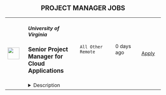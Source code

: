 <div align="center"><h2>PROJECT MANAGER JOBS</h2></div><table><tr>
                <td width="100" height="100" rowspan="2">
                    <img src="https://wwr-pro.s3.amazonaws.com/logos/0083/8210/logo.gif" width="38px" height="auto">
                </td>
                <td width="300">
                    <h5>University of Virginia</h5>
                    <h3> Senior Project Manager for Cloud Applications</h3>
                </td>
                <td width="300">
                    <code>All Other Remote</code>
                </td>
                <td width="200">
                <text>0 days ago</text>
                </td>
                <td width="100" rowspan="2">
                <a href="https://weworkremotely.com/remote-jobs/university-of-virginia-senior-project-manager-for-cloud-applications" align="right" target="_blank">Apply</a>
                </td>
            </tr>
            <tr>
                <td colspan="3">
                <details><summary>Description</summary>
                <img src="https://we-work-remotely.imgix.net/logos/0083/8210/logo.gif?ixlib=rails-4.0.0&w=50&h=50&dpr=2&fit=fill&auto=compress" />

<p>
  <strong>Headquarters:</strong> Charlottesville, VA
    <br /><strong>URL:</strong> <a href="https://virginia.edu">https://virginia.edu</a>
</p>

<div>
<br>The <a href="https://education.virginia.edu/faculty-research/centers-labs-projects/center-advanced-study-teaching-and-learning-castl">Center for the Advanced Study of Teaching and Learning (CASTL)</a> in the <a href="https://education.virginia.edu/">School of Education and Human Development</a> seeks to hire a Senior Project Manager for Cloud Applications. The incumbent will work with Principal Investigators, external technology consultants, and a supervise a small team. Net and Angular software engineers to guide the design and implementation of an enterprise-level integrated web-based application. The application will draw from existing web-based applications that currently serve a variety of stakeholders focused on improving educational outcomes for young children in Virginia.<br><br>
</div><div>
<br>This role and project provide an exciting opportunity to create a novel solution by bringing together several state initiatives with proven records of collecting data to shape public policy in education. It will contribute to our understanding of how early experiences can shape children’s developmental outcomes.<br><br>
</div><div>
<br>The ideal candidate has experience in government security reviews and compliance, with proven success in engaging stakeholders in working towards innovative solutions. A major aspect of the role will be to navigate data governance structures across multiple state-level stakeholders and to identify and implement a technical approach that corresponds to project-specific data sharing agreements.<br><br>
</div><div>
<strong><br>**This will be a fully remote position**<br></strong><br>
</div><div>
<strong><br>The ideal candidate will have the following: <br></strong><br>
</div><ul>
<li>Experience and ability to lead a small team of web-based software engineers using an Agile framework</li>
<li>University and state-level IT review and compliance</li>
<li>Data governance across multiple organizations and projects</li>
<li>Knowledge of On-prem to cloud migration</li>
<li>Strong understanding of system architecture and design for web-based application development</li>
<li>Experience presenting to multiple stakeholders, translating technical approaches for multiple audiences</li>
</ul><div>
<br>For more information on how to apply, please click <a href="https://linkprotect.cudasvc.com/url?a=https%3a%2f%2fuva.wd1.myworkdayjobs.com%2fen-US%2fUVAJobs%2fdetails%2fSenior-Project-Manager-for-Cloud-Applications_R0045488&amp;c=E,1,rqpTAQGKjY6KuFNzDEvjTYgVC9IVnzG5xYbvTUxYweOAYYPIxA4vbaTA-82HBBg71OSrwEsh8bzfivuE5tCSxWEIctlNvhgbBHQ2z5-hQgCWR7g5NB9CHFc,&amp;typo=1">here</a>.<br><br>
</div>

<p><strong>To apply:</strong> <a href="https://weworkremotely.com/remote-jobs/university-of-virginia-senior-project-manager-for-cloud-applications">https://weworkremotely.com/remote-jobs/university-of-virginia-senior-project-manager-for-cloud-applications</a></p>

                </details>
                </td>
            </tr></table>
